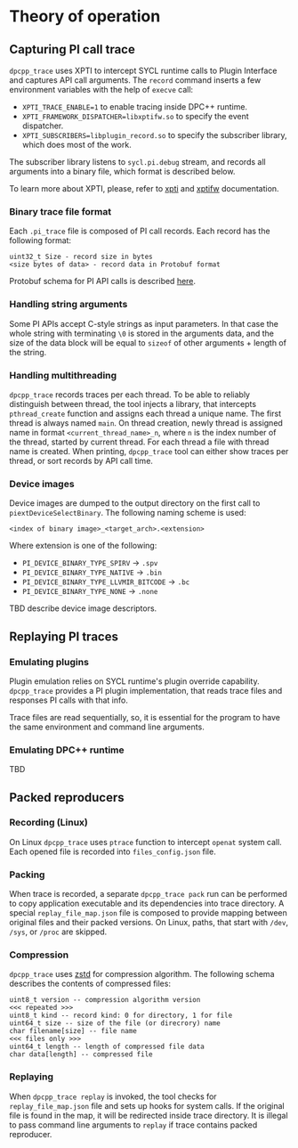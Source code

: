 # Theory of operation

## Capturing PI call trace

`dpcpp_trace` uses XPTI to intercept SYCL runtime calls to Plugin Interface and
captures API call arguments. The `record` command inserts a few environment
variables with the help of `execve` call:

- `XPTI_TRACE_ENABLE=1` to enable tracing inside DPC++ runtime.
- `XPTI_FRAMEWORK_DISPATCHER=libxptifw.so` to specify the event dispatcher.
- `XPTI_SUBSCRIBERS=libplugin_record.so` to specify the subscriber library,
  which does most of the work.

The subscriber library listens to `sycl.pi.debug` stream, and records all
arguments into a binary file, which format is described below.

To learn more about XPTI, please, refer to
[xpti](https://github.com/intel/llvm/blob/sycl/xpti/doc/SYCL_Tracing_Implementation.md)
and [xptifw](https://github.com/intel/llvm/blob/sycl/xptifw/doc/XPTI_Framework.md)
documentation.

### Binary trace file format

Each `.pi_trace` file is composed of PI call records. Each record has the
following format:
```
uint32_t Size - record size in bytes
<size bytes of data> - record data in Protobuf format
```

Protobuf schema for PI API calls is described [here](https://github.com/alexbatashev/dpcpp_trace/blob/main/tools/schemas/api_call.proto).

### Handling string arguments

Some PI APIs accept C-style strings as input parameters. In that case the whole
string with terminating `\0` is stored in the arguments data, and the size of
the data block will be equal to `sizeof` of other arguments + length of the
string.

### Handling multithreading

`dpcpp_trace` records traces per each thread. To be able to reliably
distinguish between thread, the tool injects a library, that intercepts
`pthread_create` function and assigns each thread a unique name. The first
thread is always named `main`. On thread creation, newly thread is assigned name
in format `<current_thread_name>_n`, where `n` is the index number of the
thread, started by current thread. For each thread a file with thread name is
created. When printing, `dpcpp_trace` tool can either show traces per thread,
or sort records by API call time.

### Device images

Device images are dumped to the output directory on the first call to
`piextDeviceSelectBinary`. The following naming scheme is used:
```
<index of binary image>_<target_arch>.<extension>
```

Where extension is one of the following:
- `PI_DEVICE_BINARY_TYPE_SPIRV` -> `.spv`
- `PI_DEVICE_BINARY_TYPE_NATIVE` -> `.bin`
- `PI_DEVICE_BINARY_TYPE_LLVMIR_BITCODE` -> `.bc`
- `PI_DEVICE_BINARY_TYPE_NONE` -> `.none`

TBD describe device image descriptors.

## Replaying PI traces

### Emulating plugins

Plugin emulation relies on SYCL runtime's plugin override capability.
`dpcpp_trace` provides a PI plugin implementation, that reads trace files and
responses PI calls with that info.

Trace files are read sequentially, so, it is essential for the program to have
the same environment and command line arguments.

### Emulating DPC++ runtime
TBD

## Packed reproducers

### Recording (Linux)
On Linux `dpcpp_trace` uses `ptrace` function to intercept `openat` system call.
Each opened file is recorded into `files_config.json` file.

### Packing
When trace is recorded, a separate `dpcpp_trace pack` run can be performed to
copy application executable and its dependencies into trace directory. A special
`replay_file_map.json` file is composed to provide mapping between original
files and their packed versions. On Linux, paths, that start with `/dev`,
`/sys`, or `/proc` are skipped.

### Compression
`dpcpp_trace` uses [zstd](https://facebook.github.io/zstd/) for compression
algorithm. The following schema describes the contents of compressed files:

```
uint8_t version -- compression algorithm version
<<< repeated >>>
uint8_t kind -- record kind: 0 for directory, 1 for file
uint64_t size -- size of the file (or direcrory) name
char filename[size] -- file name
<<< files only >>>
uint64_t length -- length of compressed file data
char data[length] -- compressed file
```

### Replaying
When `dpcpp_trace replay` is invoked, the tool checks for `replay_file_map.json`
file and sets up hooks for system calls. If the original file is found in the
map, it will be redirected inside trace directory. It is illegal to pass command
line arguments to `replay` if trace contains packed reproducer.
